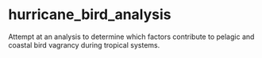 # hurricane_bird_analysis
Attempt at an analysis to determine which factors contribute to pelagic and coastal bird vagrancy during tropical systems.
